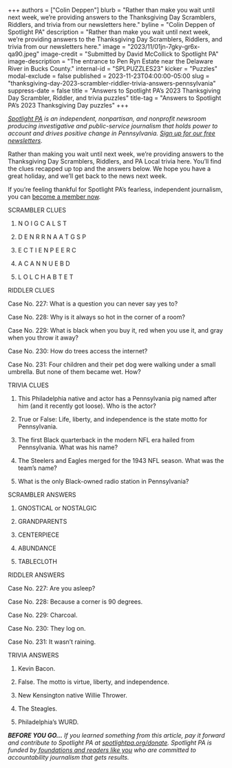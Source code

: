 +++
authors = ["Colin Deppen"]
blurb = "Rather than make you wait until next week, we’re providing answers to the Thanksgiving Day Scramblers, Riddlers, and trivia from our newsletters here."
byline = "Colin Deppen of Spotlight PA"
description = "Rather than make you wait until next week, we’re providing answers to the Thanksgiving Day Scramblers, Riddlers, and trivia from our newsletters here."
image = "2023/11/01jn-7gky-gr6x-qa90.jpeg"
image-credit = "Submitted by David McCollick to Spotlight PA"
image-description = "The entrance to Pen Ryn Estate near the Delaware River in Bucks County."
internal-id = "SPLPUZZLES23"
kicker = "Puzzles"
modal-exclude = false
published = 2023-11-23T04:00:00-05:00
slug = "thanksgiving-day-2023-scrambler-riddler-trivia-answers-pennsylvania"
suppress-date = false
title = "Answers to Spotlight PA’s 2023 Thanksgiving Day Scrambler, Riddler, and trivia puzzles"
title-tag = "Answers to Spotlight PA’s 2023 Thanksgiving Day puzzles"
+++

<a href="https://www.spotlightpa.org/"><em>Spotlight PA</em></a><em> is an independent, nonpartisan, and nonprofit newsroom producing investigative and public-service journalism that holds power to account and drives positive change in Pennsylvania. </em><a href="https://www.spotlightpa.org/newsletters"><em>Sign up for our free newsletters</em></a><em>.</em>

Rather than making you wait until next week, we’re providing answers to the Thanksgiving Day Scramblers, Riddlers, and PA Local trivia here. You’ll find the clues recapped up top and the answers below. We hope you have a great holiday, and we’ll get back to the news next week.

If you’re feeling thankful for Spotlight PA’s fearless, independent journalism, you can <a href="https://spotlightpa.fundjournalism.org/?campaign=701Dn000000YgosIAC&amp;utm_source=www.spotlightpa.org&amp;utm_medium=home&amp;utm_campaign=header:top-banner:donate">become a member now</a>.

SCRAMBLER CLUES

1. N O I G C A L S T

2. D E N R R N A A T G S P

3. E C T I E N P E E R C

4. A C A N N U E B D

5. L O L C H A B T E T

RIDDLER CLUES

Case No. 227: What is a question you can never say yes to?

Case No. 228: Why is it always so hot in the corner of a room?

Case No. 229: What is black when you buy it, red when you use it, and gray when you throw it away?

Case No. 230: How do trees access the internet?

Case No. 231: Four children and their pet dog were walking under a small umbrella. But none of them became wet. How?

TRIVIA CLUES

1. This Philadelphia native and actor has a Pennsylvania pig named after him (and it recently got loose). Who is the actor?<strong></strong>

2. True or False: Life, liberty, and independence is the state motto for Pennsylvania.

3. The first Black quarterback in the modern NFL era hailed from Pennsylvania. What was his name?

4. The Steelers and Eagles merged for the 1943 NFL season. What was the team’s name?

5. What is the only Black-owned radio station in Pennsylvania?<strong></strong>

<script src="https://www.spotlightpa.org/embed.js" async></script><div data-spl-embed-version="1" data-spl-src="https://www.spotlightpa.org/embeds/newsletter/"></div>

SCRAMBLER ANSWERS

1. GNOSTICAL or NOSTALGIC

2. GRANDPARENTS

3. CENTERPIECE

4. ABUNDANCE

5. TABLECLOTH

RIDDLER ANSWERS

Case No. 227: Are you asleep?

Case No. 228: Because a corner is 90 degrees.

Case No. 229: Charcoal.

Case No. 230: They log on.

Case No. 231: It wasn’t raining.

TRIVIA ANSWERS

1. Kevin Bacon.

2. False. The motto is virtue, liberty, and independence. <a href="https://www.pa.gov/guides/state-symbols/#:~:text=Pennsylvania&#39;s%20motto%20is%20%E2%80%9CVirtue%2C%20Liberty%2C%20and%20Independence.%E2%80%9D"></a>

3. New Kensington native Willie Thrower.

4. The Steagles.

5. Philadelphia’s WURD.<strong><em></em></strong>

<strong><em>BEFORE YOU GO…</em></strong><em> If you learned something from this article, pay it forward and contribute to Spotlight PA at </em><a href="http://spotlightpa.org/donate"><em>spotlightpa.org/donate</em></a><em>. Spotlight PA is funded by</em><a href="https://www.spotlightpa.org/support"><em> foundations and readers like you</em></a><em> who are committed to accountability journalism that gets results.</em><strong><em></em></strong>

